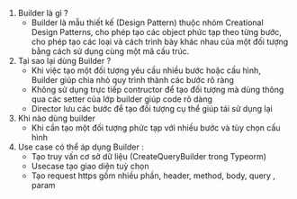 1. Builder là gì ?
    - Builder là mẫu thiết kế (Design Pattern) thuộc nhóm Creational Design Patterns, cho phép tạo các object phức tạp theo từng bước, cho phép tạo các loại và cách trình bày khác nhau của một đối tượng bằng cách sử dụng cùng một mã cấu trúc.
2. Tại sao lại dùng Builder ?
    - Khi việc tạo một đối tượng yêu cầu nhiều bước hoặc cấu hình, Builder giúp chia nhỏ quy trình thành các bước rõ ràng
    - Không sử dụng trực tiếp contructor để tạo đối tượng mà dùng thông qua các setter của lớp builder giúp code rõ dàng
    - Director lưu các bước để tạo đối tượng cụ thể giúp tái sử dụng lại
3. Khi nào dùng builder
    - Khi cần tạo một đối tượng phức tạp với nhiều bước và tùy chọn cấu hình
4. Use case có thể áp dụng Builder :
    - Tạo truy vấn cơ sở dữ liệu (CreateQueryBuilder trong Typeorm)
    - Usecase tạo giao diện tuỳ chọn
    - Tạo request https gồm nhiều phần, header, method, body, query , param
